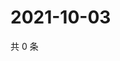 # 2021-10-03

共 0 条

<!-- BEGIN WEIBO -->
<!-- 最后更新时间 Sun Oct 03 2021 00:20:33 GMT+0800 (China Standard Time) -->

<!-- END WEIBO -->
